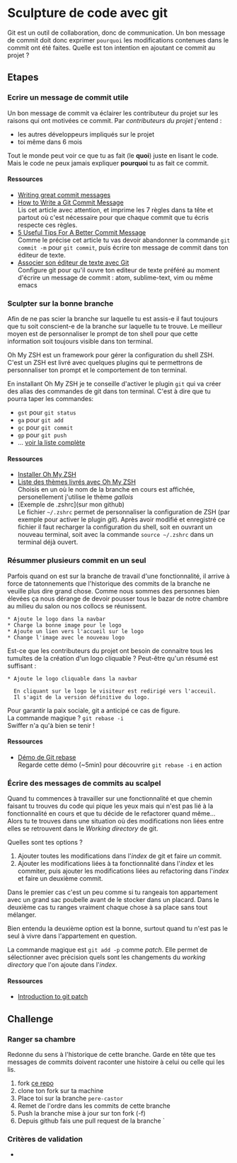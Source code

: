 # Sculpture de code avec git

Git est un outil de collaboration, donc de communication. Un bon message de 
commit doit donc exprimer `pourquoi` les modifications contenues dans le commit
ont été faites. Quelle est ton intention en ajoutant ce commit au projet ?

## Etapes

### Ecrire un message de commit utile

Un bon message de commit va éclairer les contributeur du projet sur les
raisons qui ont motivées ce commit. Par *contributeurs du projet* j'entend :

* les autres développeurs impliqués sur le projet
* toi même dans 6 mois

Tout le monde peut voir ce que tu as fait (le **quoi**) juste en lisant le code.
Mais le code ne peux jamais expliquer **pourquoi** tu as fait ce commit.

#### Ressources

* [Writing great commit messages](http://sundeepgupta.ca/writing-great-git-commit-messages/)  
* [How to Write a Git Commit Message](http://chris.beams.io/posts/git-commit/)  
  Lis cet article avec attention, et imprime les 7 règles dans ta tête et partout
  où c'est nécessaire pour que chaque commit que tu écris respecte ces règles.
* [5 Useful Tips For A Better Commit Message](https://robots.thoughtbot.com/5-useful-tips-for-a-better-commit-message)  
  Comme le précise cet article tu vas devoir abandonner la commande `git commit -m`
  pour `git commit`, puis écrire ton message de commit dans ton éditeur de texte.
* [Associer son éditeur de texte avec Git](https://help.github.com/articles/associating-text-editors-with-git/)  
  Configure git pour qu'il ouvre ton editeur de texte préféré au moment d'écrire
  un message de commit : atom, sublime-text, vim ou même emacs 

### Sculpter sur la bonne branche

Afin de ne pas scier la branche sur laquelle tu est assis-e il faut toujours que
tu soit conscient-e de la branche sur laquelle tu te trouve. Le meilleur moyen
est de personnaliser le prompt de ton shell pour que cette information soit
toujours visible dans ton terminal.

Oh My ZSH est un framework pour gérer la configuration du shell ZSH. C'est un
ZSH est livré avec quelques plugins qui te permettrons de personnaliser ton prompt
et le comportement de ton terminal.

En installant Oh My ZSH je te conseille d'activer le plugin `git` qui va créer
des alias des commandes de git dans ton terminal. C'est à dire que tu pourra
taper les commandes:

* `gst` pour `git status`
* `ga` pour `git add`
* `gc` pour `git commit`
* `gp` pour `git push`
* ... [voir la liste complète](https://github.com/robbyrussell/oh-my-zsh/wiki/Plugin:git)

#### Ressources

* [Installer Oh My ZSH](http://ohmyz.sh/)  
* [Liste des thèmes livrés avec Oh My ZSH](https://github.com/robbyrussell/oh-my-zsh/wiki/themes)  
  Choisis en un où le nom de la branche en cours est affichée, personellement
  j'utilise le thème *gallois*
* [Exemple de .zshrc](sur mon github)  
  Le fichier `~/.zshrc` permet de personnaliser la configuration de ZSH (par
  exemple pour activer le plugin *git*).
  Après avoir modifié et enregistré ce fichier il faut recharger la configuration
  du shell,
  soit en ouvrant un nouveau terminal, soit avec la commande `source ~/.zshrc`
  dans un terminal déjà ouvert.

### Résummer plusieurs commit en un seul

Parfois quand on est sur la branche de travail d'une fonctionnalité, il arrive
à force de tatonnements que l'historique des commits de la branche ne veuille
plus dire grand chose. Comme nous sommes des personnes bien élevées ça nous
dérange de devoir pousser tous le bazar de notre chambre au milieu du salon ou
nos collocs se réunissent.

```
* Ajoute le logo dans la navbar
* Charge la bonne image pour le logo
* Ajoute un lien vers l'accueil sur le logo
* Change l'image avec le nouveau logo
```

Est-ce que les contributeurs du projet ont besoin de connaitre tous les tumultes
de la création d'un logo cliquable ? Peut-être qu'un résumé est suffisant :

```
* Ajoute le logo cliquable dans la navbar
  
  En cliquant sur le logo le visiteur est redirigé vers l'acceuil.
  Il s'agit de la version définitive du logo.
```

Pour garantir la paix sociale, git a anticipé ce cas de figure.  
La commande magique ? `git rebase -i`  
Swiffer n'a qu'à bien se tenir !

#### Ressources

* [Démo de Git rebase](https://www.youtube.com/watch?v=qh9KtjfjzCU)  
  Regarde cette démo (~5min) pour découvrire `git rebase -i` en action

### Écrire des messages de commits au scalpel

Quand tu commences à travailler sur une fonctionnalité et que chemin faisant tu
trouves du code qui pique les yeux mais qui n'est pas lié à la fonctionnalité
en cours et que tu décide de le refactorer quand même...  
Alors tu te trouves dans une situation où des modifications non liées entre elles
se retrouvent dans le *Working directory* de git.

Quelles sont tes options ?

1. Ajouter toutes les modifications dans l'*index* de git et faire *un* commit.
2. Ajouter les modifications liées à ta fonctionnalité dans l'*index* et les
commiter, puis ajouter les modifications liées au refactoring dans l'*index* et 
faire un deuxième commit.

Dans le premier cas c'est un peu comme si tu rangeais ton appartement avec un grand 
sac poubelle avant de le stocker dans un placard. Dans le deuxième cas tu ranges
vraiment chaque chose à sa place sans tout mélanger.

Bien entendu la deuxième option est la bonne, surtout quand tu n'est pas le seul
à vivre dans l'appartement en question.

La commande magique est `git add -p` comme *patch*. Elle permet de sélectionner 
avec précision quels sont les changements du *working directory* que l'on ajoute
dans l'*index*.

#### Ressources

* [Introduction to git patch](https://www.youtube.com/watch?v=Wl0NfWYrvlY)

## Challenge

### Ranger sa chambre

Redonne du sens à l'historique de cette branche. Garde en tête que tes messages
de commits doivent raconter une histoire à celui ou celle qui les lis.

1. fork [ce repo]()
2. clone ton fork sur ta machine
3. Place toi sur la branche `pere-castor`
4. Remet de l'ordre dans les commits de cette branche
5. Push la branche mise à jour sur ton fork (-f)
6. Depuis github fais une pull request de la branche `

### Critères de validation

* 
